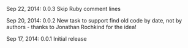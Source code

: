 Sep 22, 2014: 0.0.3
Skip Ruby comment lines

Sep 20, 2014: 0.0.2
New task to support find old code by date, not by authors - thanks to Jonathan Rochkind for the idea!

Sep 17, 2014: 0.0.1
Initial release